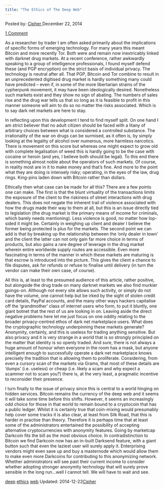 ```yaml
---
title: "The Ethics of The Deep Web"
---
```


<article class="post-listing post-7426 post type-post status-publish format-standard has-post-thumbnail hentry  tag-deep tag-ethics tag-web">
Posted by: <a href="https://www.deepdotweb.com/author/cipher/" title="">Cipher </a></span>
<span>December 22, 2014</span>
    
<a href="/2014/12/22/ethics-deep-web/#comments">1 Comment</a></span>
</p>
<p>As a researcher by trader I am often asked primarily about the implications of specific forms of emerging technology. For many years this meant Bitcoin and more recently Tor. Both were and remain now inextricably linked with darknet drug markets. At a recent conference, rather awkwardly speaking to a group of intelligence professionals, I found myself defend these (and PGP encryption) on the strict basis of individual privacy. The technology is neutral after all. That PGP, Bitcoin and Tor combine to result in an unprecedented digitised drug market is hardly something many could have predicted – even if, in some of the more libertarian strains of the cypherpunk movement, it may have been ideologically desired. Nonetheless such markets exist and they show no sign of abating. The numbers of sales rise and the drug war tells us that so long as it is feasible to profit in this manner someone will aim to do so no matter the risks associated. Which is to say dark net markets are here to stay.</p>
<p>In reflecting upon this development I tend to find myself split. On one hand I am strict believer that no adult citizen should be faced with a litany of arbitrary choices between what is considered a controlled substance. The irrationality of the war on drugs can be surmised, as it often is, by simply looking at the legality of alcohol over numerous, more harmless narcotics. There is movement on this score but whereas one might expect to grow old with complete legalisation of weed this is hardly going to be the case with cocaine or heroin (and yes, I believe both should be legal). To this end there is something almost noble about the operators of such markets. Of course, in reality most are in it to make money and that’s fine. And more to the point what they are doing is intensely risky; operating, in the eyes of the law, drug rings. King-pins laden down with Bitcoin rather than dollars.</p>
<p>Ethically then what case can be made for all this? There are a few points one can make. The first is that the blunt virtuality of the transactions limits the exposure of the client to the riskiness of street interactions with drug dealers. This does not negate the inherent trail of violence associated with how the drugs made their way to them at all, but this is an issue directly tied to legislation (the drug market is the primary means of income for criminals, which barely needs mentioning). Less violence is good, no matter how lop-sided it might be. Certainly in weighing up client and dealer I believe the former being protected is plus for the markets. The second point we can add is that by breaking up the relationship between the ‘only dealer in town’ and the client the latter can not only gain far more choice in terms of products, but also gains a rare degree of leverage in the drug market wherein entire worldwide supply routes are accessible. Even more fascinating in terms of the manner in which these markets are maturing is that escrow is introduced into the picture. This gives the client a chance to file disputes, ask for refunds or refuse to finalise until delivery (in turn the vendor can make their own case, of course).</p>
<p>All this is, at least to the presumed audience of this article, rather positive, but alongside the drug trade on many darknet markets we also find murkier goings-on. Although not every site allows such activity, or simply do not have the volume, one cannot help but be irked by the sight of stolen credit card details, PayPal accounts, and the many other ways hackers capitalise off the ‘grandmother’ class of internet users who form, to put it bluntly, one giant botnet that the rest of us are looking in on. Leaving aside the direct negative problems here let me just focus on one oddity relating to the broader privacy-centred ethos of dark net marketplace users. What does the cryptographic technology underpinning these markets generate? Anonymity, certainly, and this is useless for trading anything sensitive. But also privacy and it is very strange in a world that is so strongly principled on the matter that identity is so openly traded. And sure, there is not always a huge amount of honour when everyone in the room has a mask, but anyone intelligent enough to successfully operate a dark net marketplace knows precisely the tradition that is allowing them to proliferate. Considering, from even a cursory scan of the markets via Grams, that most of these details are ‘dumps’ (i.e. useless) or cheap (i.e. likely a scam and why expect a scammer not to scam you?) there is, at the very least, a pragmatic incentive to reconsider their presence.</p>
<p>I turn finally to the issue of privacy since this is central to a world hinging on hidden services. Bitcoin remains the currency of the deep web and it seems it will take some time before this shifts. However, it seems an increasingly odd choice for those in that world to remain bound to a cryptocoin that has a public ledger. Whilst it is certainly true that coin-mixing would presumably help cover some tracks it is also clear, at least from Silk Road, that this is harder in practise than theory. Therefore it is perhaps time that at least some of the administrators entertained the possibility of accepting alternative cryptocurrencies with anonymity features. Going by marketcap Darkcoin fits the bill as the most obvious choice. In contradistinction to Bitcoin we find Darkcoin now has an in-built Darksend feature, with a giant button such that even the laziest user will surely apply it. Enterprising vendors might even save up and buy a masternode which would allow them to make even more Darkcoins for contributing to this anonymizing network. Whether administrators will see past their current income to consider whether adopting stronger anonymity technology that will surely prove sensible in the long run…well I cannot tell. We will have to wait and see.</p>
</div>
<a href="https://www.deepdotweb.com/tag/deep/" rel="tag">deep</a> <a href="https://www.deepdotweb.com/tag/ethics/" rel="tag">ethics</a> <a href="https://www.deepdotweb.com/tag/web/" rel="tag">web</a></span> 
Updated: 2014-12-22<a href="https://www.deepdotweb.com/author/cipher/" title="Posts by Cipher" rel="author">Cipher</a></strong></div>
    
